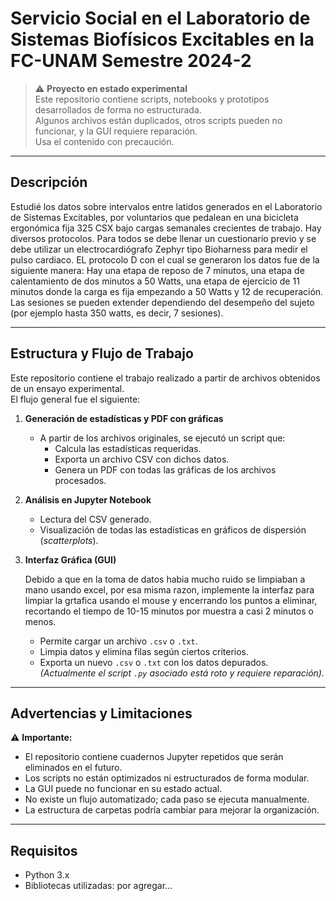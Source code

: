 # Servicio Social en el Laboratorio de Sistemas Biofísicos Excitables en la FC-UNAM Semestre 2024-2

> ⚠ **Proyecto en estado experimental**  
> Este repositorio contiene scripts, notebooks y prototipos desarrollados de forma no estructurada.  
> Algunos archivos están duplicados, otros scripts pueden no funcionar, y la GUI requiere reparación.  
> Usa el contenido con precaución.

---

## Descripción
Estudié los datos sobre intervalos entre latidos generados en el Laboratorio de Sistemas Excitables, por voluntarios que pedalean en una bicicleta ergonómica fija 325 CSX bajo cargas semanales crecientes de trabajo. 
Hay diversos protocolos. Para todos se debe llenar un cuestionario previo y se debe utilizar un electrocardiógrafo Zephyr tipo Bioharness para medir el pulso cardiaco. 
EL protocolo D con el cual se generaron los datos fue de la siguiente manera:
Hay una etapa de reposo de 7 minutos, una etapa de calentamiento de dos minutos a 50 Watts, una etapa de ejercicio de 11 minutos donde la carga es fija empezando a 50 Watts y 12 de recuperación. Las sesiones se pueden extender dependiendo del desempeño del sujeto (por ejemplo hasta 350 watts, es decir, 7 sesiones).

---

## Estructura y Flujo de Trabajo

Este repositorio contiene el trabajo realizado a partir de archivos obtenidos de un ensayo experimental.  
El flujo general fue el siguiente:

1. **Generación de estadísticas y PDF con gráficas**  
   - A partir de los archivos originales, se ejecutó un script que:
     - Calcula las estadísticas requeridas.
     - Exporta un archivo CSV con dichos datos.
     - Genera un PDF con todas las gráficas de los archivos procesados.

2. **Análisis en Jupyter Notebook**  
   - Lectura del CSV generado.
   - Visualización de todas las estadísticas en gráficos de dispersión (*scatterplots*).

3. **Interfaz Gráfica (GUI)**
   
   Debido a que en la toma de datos habia mucho ruido se limpiaban a mano usando excel, por esa misma razon, implemente la interfaz para limpiar la grtafica     usando el mouse y encerrando los puntos a eliminar, recortando el tiempo de 10-15 minutos por muestra a casi 2 minutos o menos.
   - Permite cargar un archivo `.csv` o `.txt`.
   - Limpia datos y elimina filas según ciertos criterios.
   - Exporta un nuevo `.csv` o `.txt` con los datos depurados.  
   *(Actualmente el script `.py` asociado está roto y requiere reparación).*

---

## Advertencias y Limitaciones

⚠ **Importante:**
- El repositorio contiene cuadernos Jupyter repetidos que serán eliminados en el futuro.
- Los scripts no están optimizados ni estructurados de forma modular.
- La GUI puede no funcionar en su estado actual.
- No existe un flujo automatizado; cada paso se ejecuta manualmente.
- La estructura de carpetas podría cambiar para mejorar la organización.

---

## Requisitos
- Python 3.x  
- Bibliotecas utilizadas: por agregar...

